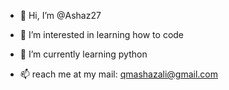 - 👋 Hi, I’m @Ashaz27
- 👀 I’m interested in learning how to code 
- 🌱 I’m currently learning python

- 📫 reach me at my mail: qmashazali@gmail.com

<!---
Ashaz27/Ashaz27 is a ✨ special ✨ repository because its `README.md` (this file) appears on your GitHub profile.
You can click the Preview link to take a look at your changes.
--->
